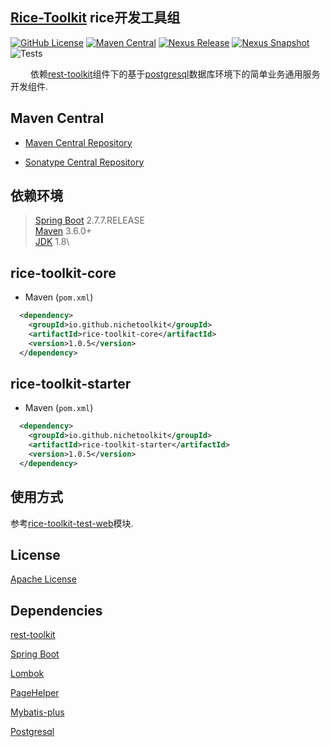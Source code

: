 ## [Rice-Toolkit](https://github.com/NicheToolkit/rice-toolkit) rice开发工具组

[![GitHub License](https://img.shields.io/badge/license-Apache-blue.svg)](https://github.com/NicheToolkit/rice-toolkit/blob/master/LICENSE)
[![Maven Central](https://img.shields.io/maven-central/v/io.github.nichetoolkit/rice-toolkit-starter)](https://central.sonatype.com/search?smo=true&q=rice-toolkit-starter&namespace=io.github.nichetoolkit)
[![Nexus Release](https://img.shields.io/nexus/r/io.github.nichetoolkit/rice-toolkit-starter?server=https%3A%2F%2Fs01.oss.sonatype.org)](https://s01.oss.sonatype.org/content/repositories/releases/io/github/nichetoolkit/rice-toolkit-starter/)
[![Nexus Snapshot](https://img.shields.io/nexus/s/io.github.nichetoolkit/rice-toolkit-starter?server=https%3A%2F%2Fs01.oss.sonatype.org)](https://s01.oss.sonatype.org/content/repositories/snapshots/io/github/nichetoolkit/rice-toolkit-starter/)
![Tests](https://github.com/NicheToolkit/rice-toolkit/workflows/Tests/badge.svg)

&emsp;&emsp; 依赖[rest-toolkit](https://github.com/NicheToolkit/rest-toolkit/rest-toolkit-starter)组件下的基于[postgresql](https://www.postgresql.org/)数据库环境下的简单业务通用服务开发组件.

## Maven Central

-  [Maven Central Repository](https://search.maven.org/search?q=io.github.nichetoolkit)

-  [Sonatype Central Repository](https://central.sonatype.dev/search?q=io.github.nichetoolkit)


## 依赖环境
 > [Spring Boot](https://spring.io/projects/spring-boot) 2.7.7.RELEASE\
 > [Maven](https://maven.apache.org/) 3.6.0+\
 > [JDK](https://www.oracle.com/java/technologies/downloads/#java8) 1.8\
 
## rice-toolkit-core
 * Maven (`pom.xml`)
```xml
  <dependency>
    <groupId>io.github.nichetoolkit</groupId>
    <artifactId>rice-toolkit-core</artifactId>
    <version>1.0.5</version>
  </dependency>
``` 

## rice-toolkit-starter
 * Maven (`pom.xml`)
```xml
  <dependency>
    <groupId>io.github.nichetoolkit</groupId>
    <artifactId>rice-toolkit-starter</artifactId>
    <version>1.0.5</version>
  </dependency>
```

## 使用方式

参考[rice-toolkit-test-web](https://github.com/NicheToolkit/rice-toolkit/tree/master/rice-toolkit-test-web)模块.

 ## License 

 [Apache License](https://www.apache.org/licenses/LICENSE-2.0)
 
 ## Dependencies
 
 [rest-toolkit](https://github.com/NicheToolkit/rest-toolkit)
 
 [Spring Boot](https://github.com/spring-projects/spring-boot)
 
 [Lombok](https://github.com/projectlombok/lombok)
 
 [PageHelper](https://github.com/pagehelper/Mybatis-PageHelper)
 
 [Mybatis-plus](https://baomidou.com/)
 
 [Postgresql](https://www.postgresql.org/)